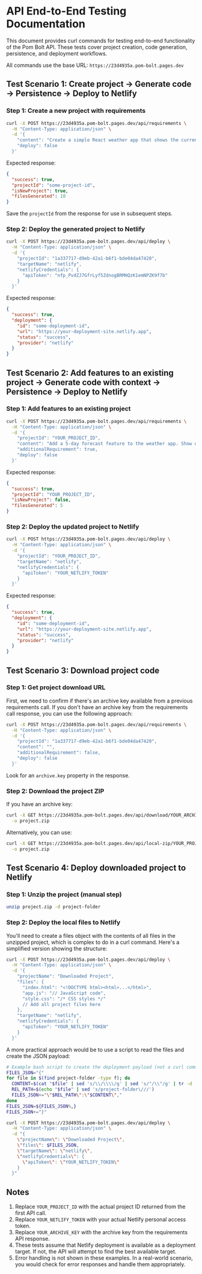 # API End-to-End Testing Documentation

This document provides curl commands for testing end-to-end functionality of the Pom Bolt API. These tests cover project creation, code generation, persistence, and deployment workflows.

All commands use the base URL: `https://23d4935a.pom-bolt.pages.dev`

## Test Scenario 1: Create project → Generate code → Persistence → Deploy to Netlify

### Step 1: Create a new project with requirements

```bash
curl -X POST https://23d4935a.pom-bolt.pages.dev/api/requirements \
  -H "Content-Type: application/json" \
  -d '{
    "content": "Create a simple React weather app that shows the current weather for a given location. It should have a search box to enter a city name and display temperature, humidity, and weather conditions with a simple, clean UI.",
    "deploy": false
  }'
```

Expected response:
```json
{
  "success": true,
  "projectId": "some-project-id",
  "isNewProject": true,
  "filesGenerated": 10
}
```

Save the `projectId` from the response for use in subsequent steps.

### Step 2: Deploy the generated project to Netlify

```bash
curl -X POST https://23d4935a.pom-bolt.pages.dev/api/deploy \
  -H "Content-Type: application/json" \
  -d '{
    "projectId": "1a337717-d9eb-42a1-b6f1-bde04da47420",
    "targetName": "netlify",
    "netlifyCredentials": {
      "apiToken": "nfp_PvdZJ7GfrLyf5ZdnogBRMHQzK1emNPZK9f7b"
    }
  }'
```

Expected response:
```json
{
  "success": true,
  "deployment": {
    "id": "some-deployment-id",
    "url": "https://your-deployment-site.netlify.app",
    "status": "success",
    "provider": "netlify"
  }
}
```

## Test Scenario 2: Add features to an existing project → Generate code with context → Persistence → Deploy to Netlify

### Step 1: Add features to an existing project

```bash
curl -X POST https://23d4935a.pom-bolt.pages.dev/api/requirements \
  -H "Content-Type: application/json" \
  -d '{
    "projectId": "YOUR_PROJECT_ID",
    "content": "Add a 5-day forecast feature to the weather app. Show daily high/low temperatures and weather conditions for the next 5 days.",
    "additionalRequirement": true,
    "deploy": false
  }'
```

Expected response:
```json
{
  "success": true,
  "projectId": "YOUR_PROJECT_ID",
  "isNewProject": false,
  "filesGenerated": 5
}
```

### Step 2: Deploy the updated project to Netlify

```bash
curl -X POST https://23d4935a.pom-bolt.pages.dev/api/deploy \
  -H "Content-Type: application/json" \
  -d '{
    "projectId": "YOUR_PROJECT_ID",
    "targetName": "netlify",
    "netlifyCredentials": {
      "apiToken": "YOUR_NETLIFY_TOKEN"
    }
  }'
```

Expected response:
```json
{
  "success": true,
  "deployment": {
    "id": "some-deployment-id",
    "url": "https://your-deployment-site.netlify.app",
    "status": "success",
    "provider": "netlify"
  }
}
```

## Test Scenario 3: Download project code

### Step 1: Get project download URL

First, we need to confirm if there's an archive key available from a previous requirements call. If you don't have an archive key from the requirements call response, you can use the following approach:

```bash
curl -X POST https://23d4935a.pom-bolt.pages.dev/api/requirements \
  -H "Content-Type: application/json" \
  -d '{
    "projectId": "1a337717-d9eb-42a1-b6f1-bde04da47420",
    "content": "",
    "additionalRequirement": false,
    "deploy": false
  }'
```

Look for an `archive.key` property in the response.

### Step 2: Download the project ZIP

If you have an archive key:

```bash
curl -X GET https://23d4935a.pom-bolt.pages.dev/api/download/YOUR_ARCHIVE_KEY \
  -o project.zip
```

Alternatively, you can use:

```bash
curl -X GET https://23d4935a.pom-bolt.pages.dev/api/local-zip/YOUR_PROJECT_ID \
  -o project.zip
```

## Test Scenario 4: Deploy downloaded project to Netlify

### Step 1: Unzip the project (manual step)

```bash
unzip project.zip -d project-folder
```

### Step 2: Deploy the local files to Netlify

You'll need to create a files object with the contents of all files in the unzipped project, which is complex to do in a curl command. Here's a simplified version showing the structure:

```bash
curl -X POST https://23d4935a.pom-bolt.pages.dev/api/deploy \
  -H "Content-Type: application/json" \
  -d '{
    "projectName": "Downloaded Project",
    "files": {
      "index.html": "<!DOCTYPE html><html>...</html>",
      "app.js": "// JavaScript code",
      "style.css": "/* CSS styles */"
      // Add all project files here
    },
    "targetName": "netlify",
    "netlifyCredentials": {
      "apiToken": "YOUR_NETLIFY_TOKEN"
    }
  }'
```

A more practical approach would be to use a script to read the files and create the JSON payload:

```bash
# Example bash script to create the deployment payload (not a curl command)
FILES_JSON="{"
for file in $(find project-folder -type f); do
  CONTENT=$(cat "$file" | sed 's/\\/\\\\/g' | sed 's/"/\\"/g' | tr -d '\n')
  REL_PATH=$(echo "$file" | sed 's/project-folder\///')
  FILES_JSON+="\"$REL_PATH\":\"$CONTENT\","
done
FILES_JSON=${FILES_JSON%,}
FILES_JSON+="}"

curl -X POST https://23d4935a.pom-bolt.pages.dev/api/deploy \
  -H "Content-Type: application/json" \
  -d "{
    \"projectName\": \"Downloaded Project\",
    \"files\": $FILES_JSON,
    \"targetName\": \"netlify\",
    \"netlifyCredentials\": {
      \"apiToken\": \"YOUR_NETLIFY_TOKEN\"
    }
  }"
```

## Notes

1. Replace `YOUR_PROJECT_ID` with the actual project ID returned from the first API call.
2. Replace `YOUR_NETLIFY_TOKEN` with your actual Netlify personal access token.
3. Replace `YOUR_ARCHIVE_KEY` with the archive key from the requirements API response.
4. These tests assume that Netlify deployment is available as a deployment target. If not, the API will attempt to find the best available target.
5. Error handling is not shown in these examples. In a real-world scenario, you would check for error responses and handle them appropriately. 